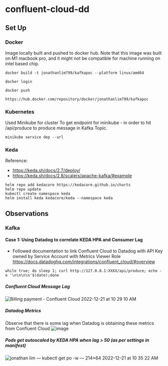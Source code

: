 # confluent-cloud-dd

## Set Up

### Docker
Image locally built and pushed to docker hub.
Note that this image was built on M1 macbook pro, and it might not be compatible for machine running on intel based chip.
```
docker build -t jonathanlim799/kafkapoc --platform linux/amd64

docker login

docker push

https://hub.docker.com/repository/docker/jonathanlim799/kafkapoc
```

### Kubernetes
Used Minikube for cluster
To get endpoint for minikube - in order to hit /api/produce to produce message in Kafka Topic.
```
minikube service dep --url
```

### Keda
Reference: 
- https://keda.sh/docs/2.7/deploy/
- https://keda.sh/docs/2.8/scalers/apache-kafka/#example
```
helm repo add kedacore https://kedacore.github.io/charts
helm repo update
kubectl create namespace keda
helm install keda kedacore/keda --namespace keda
```

## Observations
### Kafka
#### Case 1: Using Datadog to correlate KEDA HPA and Consumer Lag 
- Followed documentation to link Confluent Cloud to Datadog with API Key owned by Service Account with Metrics Viewer Role https://docs.datadoghq.com/integrations/confluent_cloud/#overview
```
while true; do sleep 1; curl http://127.0.0.1:XXXX/api/produce; echo -e '\n\n\n\n'$(date);done
```
##### Confluent Cloud Message Lag
![Billing   payment - Confluent Cloud 2022-12-21 at 10 29 10 AM](https://user-images.githubusercontent.com/40360784/208806978-7bc611a3-a7b5-486d-9b8d-11d29a8e038d.jpg)
##### Datadog Metrics
Observe that there is some lag when Datadog is obtaining these metrics from Confluent Cloud
![image](https://user-images.githubusercontent.com/40360784/208806926-d0df0faf-601f-45d2-b386-24c13d463ed8.png)
##### Pods get autoscaled by KEDA HPA when lag > 50 (as per settings in manifest)
![jonathan lim — kubectl get po -w — 214×64 2022-12-21 at 10 35 22 AM](https://user-images.githubusercontent.com/40360784/208807211-8da119a2-42ed-44d4-9038-858c0cb4da98.jpg)
